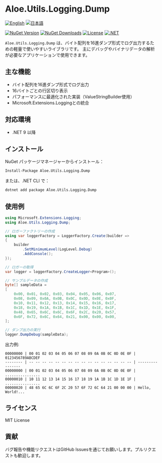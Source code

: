 # Aloe.Utils.Logging.Dump

[![English](https://img.shields.io/badge/Language-English-blue)](./README.md)
[![日本語](https://img.shields.io/badge/言語-日本語-blue)](./README.ja.md)

[![NuGet Version](https://img.shields.io/nuget/v/Aloe.Utils.Logging.Dump.svg)](https://www.nuget.org/packages/Aloe.Utils.Logging.Dump)
[![NuGet Downloads](https://img.shields.io/nuget/dt/Aloe.Utils.Logging.Dump.svg)](https://www.nuget.org/packages/Aloe.Utils.Logging.Dump)
[![License](https://img.shields.io/github/license/ted-sharp/aloe-utils-logging-dump.svg)](LICENSE)
[![.NET](https://img.shields.io/badge/.NET-9.0-blue.svg)](https://dotnet.microsoft.com/download/dotnet/9.0)

`Aloe.Utils.Logging.Dump` は、バイト配列を16進ダンプ形式でログ出力するための軽量で使いやすいライブラリです。
主にデバッグやバイナリデータの解析が必要なアプリケーションで使用できます。

## 主な機能

* バイト配列を16進ダンプ形式でログ出力
* 16バイトごとの行区切り表示
* パフォーマンスに最適化された実装（ValueStringBuilder使用）
* Microsoft.Extensions.Loggingとの統合

## 対応環境

* .NET 9 以降

## インストール

NuGet パッケージマネージャーからインストール：

```cmd
Install-Package Aloe.Utils.Logging.Dump
```

または、.NET CLI で：

```cmd
dotnet add package Aloe.Utils.Logging.Dump
```

## 使用例

```csharp
using Microsoft.Extensions.Logging;
using Aloe.Utils.Logging.Dump;

// ロガーファクトリーの作成
using var loggerFactory = LoggerFactory.Create(builder =>
{
    builder
        .SetMinimumLevel(LogLevel.Debug)
        .AddConsole();
});

// ロガーの取得
var logger = loggerFactory.CreateLogger<Program>();

// サンプルデータの作成
byte[] sampleData =
[
    0x00, 0x01, 0x02, 0x03, 0x04, 0x05, 0x06, 0x07,
    0x08, 0x09, 0x0A, 0x0B, 0x0C, 0x0D, 0x0E, 0x0F,
    0x10, 0x11, 0x12, 0x13, 0x14, 0x15, 0x16, 0x17,
    0x18, 0x19, 0x1A, 0x1B, 0x1C, 0x1D, 0x1E, 0x1F,
    0x48, 0x65, 0x6C, 0x6C, 0x6F, 0x2C, 0x20, 0x57,
    0x6F, 0x72, 0x6C, 0x64, 0x21, 0x00, 0x00, 0x00,
];

// ダンプ出力の実行
logger.DumpDebug(sampleData);
```

出力例:
```
00000000 | 00 01 02 03 04 05 06 07 08 09 0A 0B 0C 0D 0E 0F | 0123456789ABCDEF
-------- | -- -- -- -- -- -- -- -- -- -- -- -- -- -- -- -- | ----------------
00000000 | 00 01 02 03 04 05 06 07 08 09 0A 0B 0C 0D 0E 0F | ................
00000010 | 10 11 12 13 14 15 16 17 18 19 1A 1B 1C 1D 1E 1F | ................
00000020 | 48 65 6C 6C 6F 2C 20 57 6F 72 6C 64 21 00 00 00 | Hello, World!...
```

## ライセンス

MIT License

## 貢献

バグ報告や機能リクエストはGitHub Issuesを通じてお願いします。プルリクエストも歓迎します。 